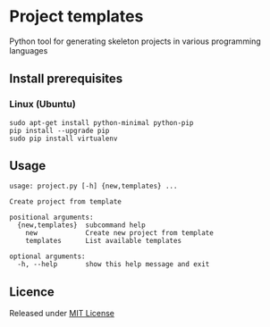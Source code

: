 # Project templates

Python tool for generating skeleton projects in various programming languages

## Install prerequisites

### Linux (Ubuntu)

```
sudo apt-get install python-minimal python-pip
pip install --upgrade pip
sudo pip install virtualenv
```

## Usage

```
usage: project.py [-h] {new,templates} ...

Create project from template

positional arguments:
  {new,templates}  subcommand help
    new            Create new project from template
    templates      List available templates

optional arguments:
  -h, --help       show this help message and exit
```

## Licence

Released under [MIT License][licence]

[licence]: LICENSE
